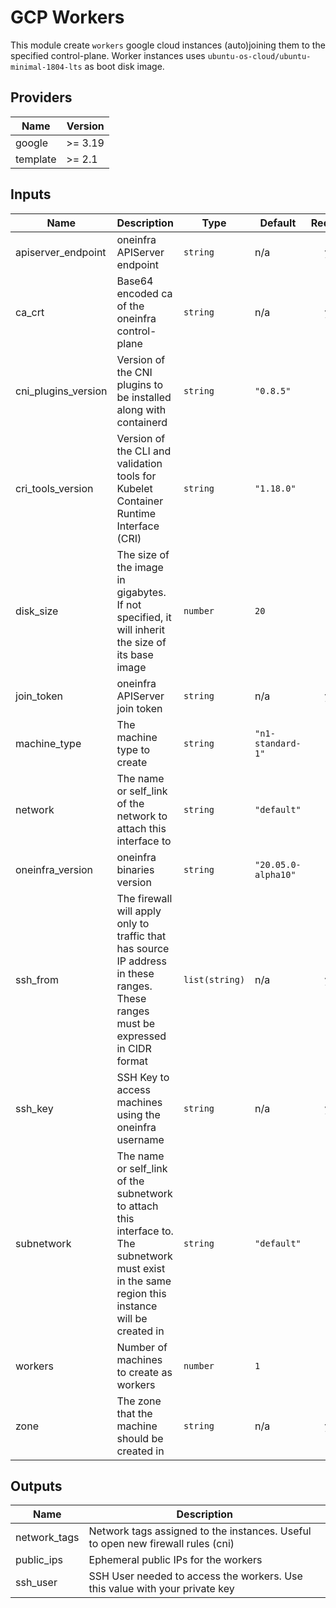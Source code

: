 # GCP Workers

This module create `workers` google cloud instances (auto)joining them to the specified control-plane.
Worker instances uses `ubuntu-os-cloud/ubuntu-minimal-1804-lts` as boot disk image.

## Providers

| Name     | Version |
|----------|---------|
| google   | >= 3.19 |
| template | >= 2.1  |

## Inputs

| Name                  | Description                                                                                                                                         | Type           | Default             | Required |
|-----------------------|-----------------------------------------------------------------------------------------------------------------------------------------------------|----------------|---------------------|:--------:|
| apiserver\_endpoint   | oneinfra APIServer endpoint                                                                                                                         | `string`       | n/a                 |   yes    |
| ca\_crt               | Base64 encoded ca of the oneinfra control-plane                                                                                                     | `string`       | n/a                 |   yes    |
| cni\_plugins\_version | Version of the CNI plugins to be installed along with containerd                                                                                    | `string`       | `"0.8.5"`           |    no    |
| cri\_tools\_version   | Version of the CLI and validation tools for Kubelet Container Runtime Interface (CRI)                                                               | `string`       | `"1.18.0"`          |    no    |
| disk\_size            | The size of the image in gigabytes. If not specified, it will inherit the size of its base image                                                    | `number`       | `20`                |    no    |
| join\_token           | oneinfra APIServer join token                                                                                                                       | `string`       | n/a                 |   yes    |
| machine\_type         | The machine type to create                                                                                                                          | `string`       | `"n1-standard-1"`   |    no    |
| network               | The name or self\_link of the network to attach this interface to                                                                                   | `string`       | `"default"`         |    no    |
| oneinfra\_version     | oneinfra binaries version                                                                                                                           | `string`       | `"20.05.0-alpha10"` |    no    |
| ssh\_from             | The firewall will apply only to traffic that has source IP address in these ranges. These ranges must be expressed in CIDR format                   | `list(string)` | n/a                 |   yes    |
| ssh\_key              | SSH Key to access machines using the oneinfra username                                                                                              | `string`       | n/a                 |   yes    |
| subnetwork            | The name or self\_link of the subnetwork to attach this interface to. The subnetwork must exist in the same region this instance will be created in | `string`       | `"default"`         |    no    |
| workers               | Number of machines to create as workers                                                                                                             | `number`       | `1`                 |    no    |
| zone                  | The zone that the machine should be created in                                                                                                      | `string`       | n/a                 |   yes    |

## Outputs

| Name          | Description                                                                     |
|---------------|---------------------------------------------------------------------------------|
| network\_tags | Network tags assigned to the instances. Useful to open new firewall rules (cni) |
| public\_ips   | Ephemeral public IPs for the workers                                            |
| ssh\_user     | SSH User needed to access the workers. Use this value with your private key     |

